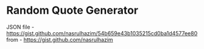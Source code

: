 # Random Quote Generator
JSON file -https://gist.github.com/nasrulhazim/54b659e43b1035215cd0ba1d4577ee80
from - https://gist.github.com/nasrulhazim
